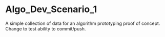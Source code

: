 # Algo_Dev_Scenario_1
A simple collection of data for an algorithm prototyping proof of concept.
Change to test ability to commit/push.

